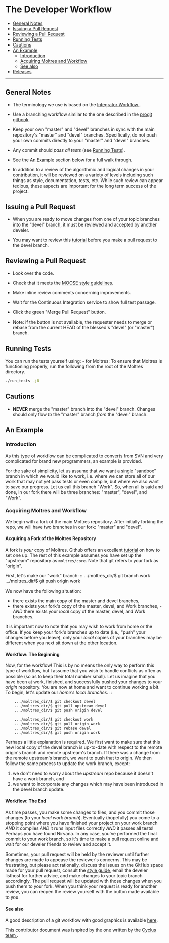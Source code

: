 # The Developer Workflow 

-   [General Notes](#general-notes)
-   [Issuing a Pull Request](#issuing-a-pull-request)
-   [Reviewing a Pull Request](#reviewing-a-pull-request)
-   [Running Tests](#running-tests)
-   [Cautions](#cautions)
-   [An Example](#an-example)
    -   [Introduction](#introduction)
    -   [Acquiring Moltres and Workflow](#acquiring-moltres-and-workflow)
    -   [See also](#see-also)
-   [Releases](#releases)

------------------------------------------------------------------------

## General Notes

-   The terminology we use is based on the
    [Integrator Workflow ](http://en.wikipedia.org/wiki/Integrator_workflow).

-   Use a branching workflow similar to the one described
    in the [progit gitbook](http://progit.org/book/ch3-4.html).

-   Keep your own "master" and "devel" branches in sync with the
    main repository's "master" and "devel" branches. Specifically,
    do not push your own commits directly to your "master" and
    "devel" branches.

-   Any commit should *pass all tests* (see [Running Tests](#running-tests)).

-   See the [An Example](#an-example) section below for a full walk through.

-   In addition to a review of the algorithmic and logical changes in
    your contribution, it will be reviewed on a variety of levels
    including such things as style, documentation, tests, etc. While
    such review can appear tedious, these aspects are important for the
    long term success of the project.

## Issuing a Pull Request

-   When you are ready to move changes from one of your topic branches
    into the "devel" branch, it must be reviewed and accepted by
    another develer.

-   You may want to review this
    [tutorial](https://help.github.com/articles/using-pull-requests/)
    before you make a pull request to the devel branch.

## Reviewing a Pull Request

-   Look over the code.

-   Check that it meets the [MOOSE style guidelines](http://mooseframework.org/wiki/CodeStandards/).

-   Make inline review comments concerning improvements.

-   Wait for the Continuous Integration service to show full test
    passage.

-   Click the green "Merge Pull Request" button.

-   Note: if the button is not available, the requester needs to merge
    or rebase from the current HEAD of the blessed's "devel"
    (or "master") branch.

## Running Tests

You can run the tests yourself using: - for Moltres:
To ensure that Moltres is functioning properly, run  the following from the
root of the Moltres directory.

```bash
./run_tests -j8 
```

## Cautions

-   **NEVER** merge the "master" branch into the "devel" branch.
    Changes should only flow *to* the "master" branch *from* the
    "devel" branch.

## An Example

### Introduction

As this type of workflow can be complicated to converts from SVN and
very complicated for brand new programmers, an example is provided.

For the sake of simplicity, let us assume that we want a single
"sandbox" branch in which we would like to work, i.e. where we can store
all of our work that may not yet pass tests or even compile, but where
we also want to save our progress. Let us call this branch "Work". So,
when all is said and done, in our fork there will be three branches:
"master", "devel", and "Work".

### Acquiring Moltres and Workflow

We begin with a fork of the main Moltres repository. After initially forking the
repo, we will have two branches in our fork: "master" and "devel".

#### Acquiring a Fork of the Moltres Repository

A fork is *your* copy of Moltres. Github offers an excellent
[tutorial](http://help.github.com/fork-a-repo/) on how to set one up.
The rest of this example assumes you have set up the "upstream"
repository as `moltres/core`. Note that git refers to your fork as
"origin".

First, let's make our "work" branch: :: .../moltres\_dir/\$ git branch
work .../moltres\_dir/\$ git push origin work

We now have the following situation: 

- there exists the main copy of the master and devel branches, 
- there exists your fork's copy of the master, devel, and Work branches, 
 -*AND* there exists your *local* copy of the master, devel, and Work branches. 

It is important now to note that you may wish to work from home or the office.
If you keep your fork's branches up to date (i.e., "push" your changes before
you leave), only your *local* copies of your branches may be different when you
next sit down at the other location.

#### Workflow: The Beginning

Now, for the workflow! This is by no means the only way to perform this
type of workflow, but I assume that you wish to handle conflicts as
often as possible (so as to keep their total number small). Let us
imagine that you have been at work, finished, and successfully pushed
your changes to your *origin* repository. You are now at home and want
to continue working a bit. To begin, let's update our *home's local
branches*. ::

```
    .../moltres_dir/$ git checkout devel
    .../moltres_dir/$ git pull upstream devel
    .../moltres_dir/$ git push origin devel

    .../moltres_dir/$ git checkout work
    .../moltres_dir/$ git pull origin work
    .../moltres_dir/$ git rebase devel
    .../moltres_dir/$ git push origin work
```

Perhaps a little explanation is required. We first want to make sure
that this new local copy of the devel branch is up-to-date with
respect to the remote origin's branch and remote upstream's branch. If
there was a change from the remote upstream's branch, we want to push
that to origin. We then follow the same process to update the work
branch, except:

1.  we don't need to worry about the *upstream* repo because it doesn't
    have a work branch, and
2.  we want to incorporate any changes which may have been introduced in
    the devel branch update.

#### Workflow: The End

As time passes, you make some changes to files, and you commit those
changes (to your *local work branch*). Eventually (hopefully) you come
to a stopping point where you have finished your project on your work
branch *AND* it compiles *AND* it runs input files correctly *AND* it
passes all tests! Perhaps you have found Nirvana. In any case, you've
performed the final commit to your work branch, so it's time to make a
pull request online and wait for our develer friends to review and
accept it.

Sometimes, your pull request will be held by the reviewer until further
changes are made to appease the reviewer's concerns. This may be
frustrating, but please act rationally, discuss the issues on the GitHub
space made for your pull request, consult the
[style guide](http://moltres.github.com/devdoc/style_guide.html),
email the develer listhost for further advice, and make changes to
your topic branch accordingly. The pull request will be updated with
those changes when you push them to your fork. When you think your
request is ready for another review, you can reopen the review yourself
with the button made available to you.

#### See also

A good description of a git workflow with good graphics is available 
[here](http://nvie.com/posts/a-successful-git-branching-model/).

This contributor document was isnpired by the one written by the [Cyclus team
](github.com/cyclus/cyclus).
